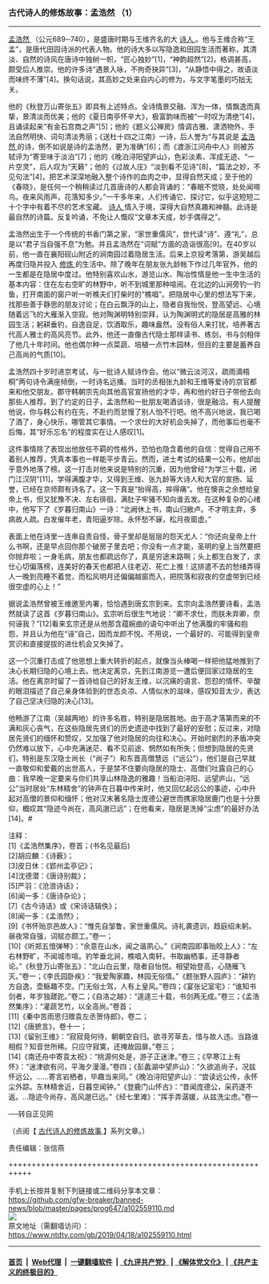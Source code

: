 ### 古代诗人的修炼故事：孟浩然 （1）
------------------------

<div class="post_content" itemprop="articleBody">
 <p>
  <a href="https://www.ntdtv.com/gb/孟浩然.htm">
   孟浩然
  </a>
  （公元689─740），是盛唐时期与王维齐名的大
  <a href="https://www.ntdtv.com/gb/诗人.htm">
   诗人
  </a>
  。他与王维合称“王孟”，是唐代田园诗派的代表人物。他的诗大多以写隐逸和田园生活而著称，其清淡、自然的诗风在唐诗中独树一帜，“匠心独妙”[1]，“神韵超然”[2]，格调甚高，颇受后人推崇。他的许多诗“遇景入咏，不拘奇抉异”[3]，“从静悟中得之，故语淡而味终不薄”[4]。换句话说，其高妙之处来自内心的修为，与文字笔墨的巧拙无关。
 </p>
 <p>
  他的《秋登万山寄张五》即具有上述特点。全诗情景交融、浑为一体，情飘逸而真挚，景清淡而优美；他的《夏日南亭怀辛大》，极富韵味而被“一时叹为清绝”[4]，且诵读起来“有金石宫商之声”[5]；他的《题义公禅房》情调古雅、潇洒物外，手法自然明快、词句清淡秀丽；《送杜十四之江南》一诗，后人誉为“与其说是
  <a href="https://www.ntdtv.com/gb/孟浩然.htm">
   孟浩然
  </a>
  的诗，倒不如说是诗的孟浩然，更为准确”[6]；而《渡浙江问舟中人》则被苏轼评为“寄至味于淡泊”[7]；他的《晚泊浔阳望庐山》，色彩淡素、浑成无迹、“一片空灵”，后人叹为“天籁”；他的《过故人庄》“淡到看不见诗”[8]，“篇法之妙，不见句法”[4]，把艺术深深地融入整个诗作的血肉之中，显得自然天成；至于他的《春晓》，是任何一个稍稍读过几首唐诗的人都会背诵的：“春眠不觉晓，处处闻啼鸟。夜来风雨声，花落知多少。”一千多年来，人们传诵它、探讨它，似乎这短短二十个字中有着不尽的艺术宝藏。
  <a href="https://www.ntdtv.com/gb/诗人.htm">
   诗人
  </a>
  情入于境，深得大自然真趣和神髓。此诗是最自然的诗篇。反复吟诵，不免让人慨叹“文章本天成，妙手偶得之”。
 </p>
 <p>
  孟浩然出生于一个传统的书香门第之家，“家世重儒风”，世代读“诗”、遵“礼”，总是以“君子当自强不息”为勉。并且孟浩然在“词赋”方面的造诣很高[9]。在40岁以前，他一直在襄阳砚山附近的涧南园过着隐居生活。后来上京投考落第，游吴越后再度归隐并投入
  <a href="https://www.ntdtv.com/gb/修炼.htm">
   修炼
  </a>
  的生活中。除了晚年在朋友张九龄帐下作过几年官外，他的一生都是在隐居中度过。他特别喜欢山水，游览山水、陶冶性情是他一生中生活的基本内容：住在左右空旷的林野中，听不到城里那种喧闹。在北边的山涧旁钓一钓鱼，打开南面的窗户听一听樵夫们打柴时的“樵唱”。把隐居中心里的想法写下来，找那些善于静思的朋友讨论；在白云飘浮的山上，隐者自我怡悦，登高望远、心境随着远飞的大雁渐入空寂。他对陶渊明特别崇拜，认为陶渊明式的隐居是高雅的林园生活；躬耕垂钓，自逸自足，饮酒取乐，趣味盎然。没有俗人来打扰，培养著古代高人雅士的高风亮节。此外，他还一直像古代隐士那样读书、练剑，书与剑相伴了他几十年时间。他也偶尔种一点菜蔬、培植一点竹木园林，但目的主要是蓄养自己高尚的气质[10]。
 </p>
 <p>
  孟浩然四十岁时进京考试，与一批诗人赋诗作会。他以“微云淡河汉，疏雨滴梧桐”两句诗令满座倾倒，一时诗名远播。当时的丞相张九龄和王维等爱诗的京官都来和他交朋友。郡守韩朝宗先向其他高官宣扬他的才华，再和他约好日子带他去向那些人推荐。到了约定的日子，孟浩然和一批朋友喝酒谈诗，很是融洽。有人提醒他说，你与韩公有约在先，不赴约而怠慢了别人怕不行吧。他不高兴地说，我已喝了酒了，身心快乐，哪管其它事情。一个求仕的大好机会失掉了，而他事后也毫不后悔，其“好乐忘名”的程度实在让人感叹[1]。
 </p>
 <p>
  这件事情除了表现出他放任不羁的性格外，恐怕也隐含着他的自信：觉得自己用不着别人推荐，凭真本事也一样能平步青云。然而，进士考试的结果一公布，他却出乎意外地落了榜。这一打击对他来说是特别的沉重，因为他曾经“为学三十载，闭门江汉阴”[11]，学得满腹才华，又得到王维、张九龄等大诗人和大官的宣扬、延誉，已经在京师颇有诗名了。这一下真是“抬得高，摔得痛”。他在懊丧之余想给皇帝上书，但又犹豫不决、左右徘徊，满肚子牢骚不知向谁去发。在这种复杂的心绪中，他写下了《岁暮归南山》一诗：“北阙休上书，南山归敝卢。不才明主弃，多病故人疏。白发催年老，青阳逼岁除。永怀愁不寐，松月夜窗虚。”
 </p>
 <p>
  表面上他在诗里一连串自责自怪，骨子里却是层层的怨天尤人：“你还向皇帝上什么书啊，还是早点回你那个破房子里去吧；你没有一点才能，圣明的皇上当然要把你抛弃啦；一身毛病，朋友也都疏远你了，真是穷途末路啊；头上都生白发了，求仕心切偏落榜，连美好的春天也都把人往老迈、死亡上推！这排遣不去的愁绪弄得人一晚到亮睡不着觉，而松风明月还偏偏越窗而入，把院落和寂夜的空虚带到已经很空虚的心上！”
 </p>
 <p>
  据说孟浩然曾被王维邀至内署，恰恰遇到唐玄宗到来。玄宗向孟浩然要诗看，孟浩然就读了这首《岁暮归南山》。玄宗听后很生气地说：“卿不求仕，而朕未弃卿，奈何诬我？”[12]看来玄宗还是从他那含蕴婉曲的语句中听出了他满腹的牢骚和抱怨，并且认为他在“诬”自己，因而龙颜不悦。不用说，一个最好的、可能得到皇帝赏识和直接提拔的进仕机会又失掉了。
 </p>
 <p>
  这一个沉重打击成了他思想上重大转折的起点，就像当头棒喝一样把他猛地推到了决心长期归隐的心境上去。他决定离京，先到江南游览一遭后便回家过隐居的生活。他在离京时留了一首诗给自己的好友王维，以沉痛的语言、怨怼的情怀、辛酸的眼泪描述了自己亲身体验到的世态炎凉、人情似水的滋味，感叹知音太少，表达了自己坚决归隐的决心[13]。
 </p>
 <p>
  他畅游了江南（吴越两地）的许多名胜，特别是隐居胜地。由于高才落第而来的不满和灰心丧气，在这些隐居先贤们的历史遗迹中找到了最好的安慰；反过来，对隐居先贤们的缅怀和赞叹，又加强了他对隐居的向往和决心。开始时剧烈的矛盾冲突仍然难以放下，心中充满迷茫、看不见前途、惘然如有所失；但想到隐居的先贤们，特别是东汉隐士尚长（“尚子”）和东晋高僧慧远（“远公”），他们是自己早就一直敬仰和爱戴的出世高人，于是禁不住要向隐居的隐士、高僧们吐露自己的心曲：我早晚一定要来与你们共享山林隐逸的雅趣！当船泊浔阳、远望庐山，“远公”当时居处“东林精舍”的钟声在日暮中传来时，他又回忆起远公的事迹，心中升起对高僧的景仰和缅怀；他对汉末著名隐士庞德公避世而携家隐居鹿门也是十分景仰，概叹其“隐迹今尚在，高风邈已远”；在他看来，隐居是洗掉“尘虑”的最好办法[14]。#
 </p>
 <p>
  注释：
  <br/>
  [1]《孟浩然集序》，卷首；(书名见最后)
  <br/>
  [2]胡应麟：《诗薮》；
  <br/>
  [3]皮日休：《郢州孟亭记》；
  <br/>
  [4]沈德潜：《唐诗别裁》；
  <br/>
  [5]严羽：《沧浪诗话》；
  <br/>
  [6]闻一多：《唐诗杂论》；
  <br/>
  [7]《古今诗话》或《宋诗话辑佚》；
  <br/>
  [8]闻一多：《孟浩然》；
  <br/>
  [9]《书怀贻京邑故人》：“惟先自邹鲁，家世重儒风。诗礼袭遗训，趋庭绍未躬。昼夜常自强，词赋亦颇工。”卷一；
  <br/>
  [10]《听郑五愔弹琴》：“余意在山水，闻之谐夙心。”《涧南园即事贻皎上人》：“左右林野旷，不闻城市喧。钓竿垂北涧，樵唱入南轩。书取幽栖事，还寻静者论。”《秋登万山寄张五》：“北山白云里，隐者自怡悦。相望始登高，心随雁飞灭。”卷一；《李氏园卧疾》：“我爱陶家趣，林园无俗情。”《题张野人园庐》：“耕钓方自逸，壶觞趣不空。门无俗士驾，人有上皇风。”卷四；《宴张记室宅》：“谁知书剑者，年岁独蹉跎。”卷二；《自洛之越》：“遑遑三十载，书剑两无成。”卷三；《孟浩然集序》：“灌蔬艺竹，以全高尚。”卷首；
  <br/>
  [11]《秦中苦雨思归赠袁左丞贺侍郎》，卷二；
  <br/>
  [12]《唐摭言》，卷十一；
  <br/>
  [13]《留别王维》：“寂寂竟何待，朝朝空自归。欲寻芳草去，惜与故人违。当路谁相假？知音世所稀。只应守寂寞，还掩故园扉。”卷三；
  <br/>
  [14]《南还舟中寄袁太祝》：“桃源何处是，游子正迷津。”卷三；《早寒江上有怀》：“迷津欲有问，平海夕漫漫。”卷四；《彭蠡湖中望庐山》：“久欲追尚子，况兹怀远公。……寄言岩栖者，毕趣当来同。”《晚泊浔阳望庐山》：“尝读远公传，永怀尘外踪。东林精舍近，日暮空闻钟。”《登鹿门山怀古》：“昔闻庞德公，采药遂不返。…隐迹今尚存，高风邈已远。”《经七里滩》：“挥手弄潺媛，从兹洗尘虑。”卷一
 </p>
 <p>
  ──转自正见网
 </p>
 <p>
  （点阅【
  <a href="https://www.ntdtv.com/gb/古代诗人的修炼故事.htm">
   古代诗人的修炼故事
  </a>
  】系列文章。）
 </p>
 <p>
  责任编辑：张信燕
 </p>
 <div class="single_ad">
 </div>
</div>

+++++++++++++++++++++++++++++++++++++++++++++++++++++++++++<br/><br/>
手机上长按并复制下列链接或二维码分享本文章：<br/>
https://github.com/gfw-breaker/banned-news/blob/master/pages/prog647/a102559110.md <br/>
<a href='https://github.com/gfw-breaker/banned-news/blob/master/pages/prog647/a102559110.md'><img src='https://github.com/gfw-breaker/banned-news/blob/master/pages/prog647/a102559110.md.png'/></a> <br/>
原文地址（需翻墙访问）：https://www.ntdtv.com/gb/2019/04/18/a102559110.html


------------------------
#### [首页](https://github.com/gfw-breaker/banned-news/blob/master/README.md) &nbsp;|&nbsp; [Web代理](https://github.com/labour-camp/helloworld) &nbsp;|&nbsp; [一键翻墙软件](https://github.com/gfw-breaker/nogfw/blob/master/README.md) &nbsp;| [《九评共产党》](https://github.com/gfw-breaker/9ping.md/blob/master/README.md#九评之一评共产党是什么) | [《解体党文化》](https://github.com/gfw-breaker/jtdwh.md/blob/master/README.md) | [《共产主义的终极目的》](https://github.com/gfw-breaker/gczydzjmd.md/blob/master/README.md)

